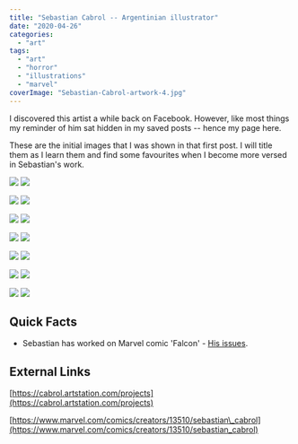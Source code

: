 ```yaml
---
title: "Sebastian Cabrol -- Argentinian illustrator"
date: "2020-04-26"
categories: 
  - "art"
tags: 
  - "art"
  - "horror"
  - "illustrations"
  - "marvel"
coverImage: "Sebastian-Cabrol-artwork-4.jpg"
---
```


I discovered this artist a while back on Facebook. However, like most things my reminder of him sat hidden in my saved posts -- hence my page here.

These are the initial images that I was shown in that first post. I will title them as I learn them and find some favourites when I become more versed in Sebastian's work.

[![](images/Sebastian-Cabrol-artwork-7.jpg)](images/Sebastian-Cabrol-artwork-7.jpg)
[![](images/Sebastian-Cabrol-artwork-7.jpg)](images/Sebastian-Cabrol-artwork-7.jpg)

[![](images/Sebastian-Cabrol-artwork-6.jpg)](images/Sebastian-Cabrol-artwork-6.jpg)
[![](images/Sebastian-Cabrol-artwork-6.jpg)](images/Sebastian-Cabrol-artwork-6.jpg)

[![](images/Sebastian-Cabrol-artwork-5.jpg)](images/Sebastian-Cabrol-artwork-5.jpg)
[![](images/Sebastian-Cabrol-artwork-5.jpg)](images/Sebastian-Cabrol-artwork-5.jpg)

[![](images/Sebastian-Cabrol-artwork-4.jpg)](images/Sebastian-Cabrol-artwork-4.jpg)
[![](images/Sebastian-Cabrol-artwork-4.jpg)](images/Sebastian-Cabrol-artwork-4.jpg)

[![](images/Sebastian-Cabrol-artwork-3.jpg)](images/Sebastian-Cabrol-artwork-3.jpg)
[![](images/Sebastian-Cabrol-artwork-3.jpg)](images/Sebastian-Cabrol-artwork-3.jpg)

[![](images/Sebastian-Cabrol-artwork-2.jpg)](images/Sebastian-Cabrol-artwork-2.jpg)
[![](images/Sebastian-Cabrol-artwork-2.jpg)](images/Sebastian-Cabrol-artwork-2.jpg)

[![](images/Sebastian-Cabrol-artwork-1.jpg)](images/Sebastian-Cabrol-artwork-1.jpg)
[![](images/Sebastian-Cabrol-artwork-1.jpg)](images/Sebastian-Cabrol-artwork-1.jpg)

## Quick Facts

- Sebastian has worked on Marvel comic 'Falcon' - [His issues](https://www.marvel.com/comics/creators/13510/sebastian_cabrol).

## External Links

[https://cabrol.artstation.com/projects](https://cabrol.artstation.com/projects)

[https://www.marvel.com/comics/creators/13510/sebastian\_cabrol](https://www.marvel.com/comics/creators/13510/sebastian_cabrol)
